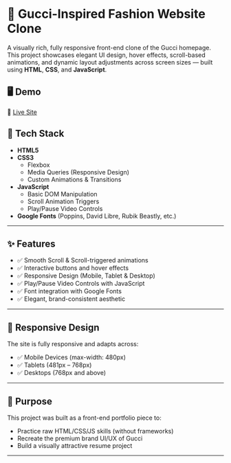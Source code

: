 # 👜 Gucci-Inspired Fashion Website Clone

A visually rich, fully responsive front-end clone of the Gucci homepage. This project showcases elegant UI design, hover effects, scroll-based animations, and dynamic layout adjustments across screen sizes — built using **HTML**, **CSS**, and **JavaScript**.
## 🖥️ Demo

🔗 [Live Site](https://gucci-six.vercel.app/)

## 🧰 Tech Stack

- **HTML5**
- **CSS3**
  - Flexbox
  - Media Queries (Responsive Design)
  - Custom Animations & Transitions
- **JavaScript**
  - Basic DOM Manipulation
  - Scroll Animation Triggers
  - Play/Pause Video Controls
- **Google Fonts** (Poppins, David Libre, Rubik Beastly, etc.)

---

## ✨ Features

- ✅ Smooth Scroll & Scroll-triggered animations
- ✅ Interactive buttons and hover effects
- ✅ Responsive Design (Mobile, Tablet & Desktop)
- ✅ Play/Pause Video Controls with JavaScript
- ✅ Font integration with Google Fonts
- ✅ Elegant, brand-consistent aesthetic

---

## 📱 Responsive Design

The site is fully responsive and adapts across:
- ✅ Mobile Devices (max-width: 480px)
- ✅ Tablets (481px – 768px)
- ✅ Desktops (768px and above)

---

## 🎯 Purpose

This project was built as a front-end portfolio piece to:
- Practice raw HTML/CSS/JS skills (without frameworks)
- Recreate the premium brand UI/UX of Gucci
- Build a visually attractive resume project

---

